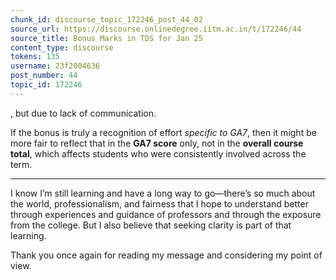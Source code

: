 ```yaml
---
chunk_id: discourse_topic_172246_post_44_02
source_url: https://discourse.onlinedegree.iitm.ac.in/t/172246/44
source_title: Bonus Marks in TDS for Jan 25
content_type: discourse
tokens: 135
username: 23f2004636
post_number: 44
topic_id: 172246
---
```


, but due to lack of communication.

If the bonus is truly a recognition of effort *specific to GA7*, then it might be more fair to reflect that in the **GA7 score** only, not in the **overall course total**, which affects students who were consistently involved across the term.

---

I know I’m still learning and have a long way to go—there’s so much about the world, professionalism, and fairness that I hope to understand better through experiences and guidance of professors and through the exposure from the college. But I also believe that seeking clarity is part of that learning.

Thank you once again for reading my message and considering my point of view.
